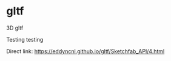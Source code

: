 # gltf
3D gltf


Testing testing

Direct link: https://eddyncnl.github.io/gltf/Sketchfab_API/4.html

